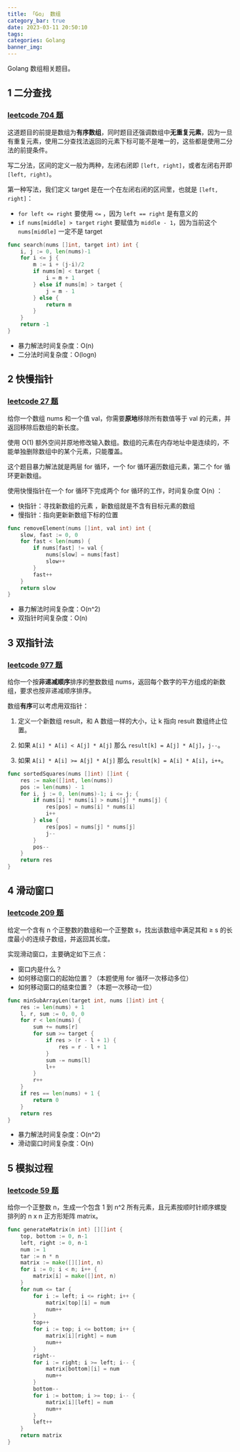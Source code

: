 ```yaml
---
title: 「Go」 数组
category_bar: true
date: 2023-03-11 20:50:10
tags:
categories: Golang
banner_img:
---
```


Golang 数组相关题目。

<!-- more -->

## 1 二分查找

### [leetcode 704 题](https://leetcode.cn/problems/binary-search/)

这道题目的前提是数组为**有序数组**，同时题目还强调数组中**无重复元素**，因为一旦有重复元素，使用二分查找法返回的元素下标可能不是唯一的，这些都是使用二分法的前提条件。

写二分法，区间的定义一般为两种，左闭右闭即 `[left, right]`，或者左闭右开即 `[left, right)`。

第一种写法，我们定义 target 是在一个在左闭右闭的区间里，也就是 `[left, right]`：

* `for left <= right` 要使用 `<=` ，因为 `left == right` 是有意义的
* `if nums[middle] > target` `right` 要赋值为 `middle - 1`，因为当前这个 `nums[middle]` 一定不是 target 

```go
func search(nums []int, target int) int {
    i, j := 0, len(nums)-1
    for i <= j {
        m := i + (j-i)/2
        if nums[m] < target {
            i = m + 1
        } else if nums[m] > target {
            j = m - 1
        } else {
            return m
        }
    }
    return -1
}
```

* 暴力解法时间复杂度：O(n)
* 二分法时间复杂度：O(logn)

## 2 快慢指针

### [leetcode 27 题](https://leetcode.cn/problems/remove-element/)

给你一个数组 nums 和一个值 val，你需要**原地**移除所有数值等于 val 的元素，并返回移除后数组的新长度。

使用 O(1) 额外空间并原地修改输入数组。数组的元素在内存地址中是连续的，不能单独删除数组中的某个元素，只能覆盖。

这个题目暴力解法就是两层 for 循环，一个 for 循环遍历数组元素，第二个 for 循环更新数组。

使用快慢指针在一个 for 循环下完成两个 for 循环的工作，时间复杂度 O(n) ：

* 快指针：寻找新数组的元素 ，新数组就是不含有目标元素的数组
* 慢指针：指向更新新数组下标的位置

```go
func removeElement(nums []int, val int) int {
    slow, fast := 0, 0 
    for fast < len(nums) {
        if nums[fast] != val {
            nums[slow] = nums[fast]
            slow++
        } 
        fast++
    }
    return slow
}
```

* 暴力解法时间复杂度：O(n^2)
* 双指针时间复杂度：O(n)

## 3 双指针法

### [leetcode 977 题](https://leetcode.cn/problems/squares-of-a-sorted-array/)

给你一个按**非递减顺序**排序的整数数组 nums，返回每个数字的平方组成的新数组，要求也按非递减顺序排序。

数组**有序**可以考虑用双指针：

1. 定义一个新数组 result，和 A 数组一样的大小，让 k 指向 result 数组终止位置。

2. 如果 `A[i] * A[i] < A[j] * A[j]` 那么 `result[k] = A[j] * A[j]`，`j--`。

3. 如果 `A[i] * A[i] >= A[j] * A[j]` 那么 `result[k] = A[i] * A[i]`，`i++`。

```go
func sortedSquares(nums []int) []int {
    res := make([]int, len(nums))
    pos := len(nums) - 1
    for i, j := 0, len(nums)-1; i <= j; {
        if nums[i] * nums[i] > nums[j] * nums[j] {
            res[pos] = nums[i] * nums[i]
            i++
        } else {
            res[pos] = nums[j] * nums[j]
            j--
        }
        pos--
    }
    return res
}
```

## 4 滑动窗口

### [leetcode 209 题](https://leetcode.cn/problems/minimum-size-subarray-sum/)

给定一个含有 n 个正整数的数组和一个正整数 s，找出该数组中满足其和 ≥ s 的长度最小的连续子数组，并返回其长度。

实现滑动窗口，主要确定如下三点：

* 窗口内是什么？
* 如何移动窗口的起始位置？（本题使用 for 循环一次移动多位）
* 如何移动窗口的结束位置？（本题一次移动一位）

```go
func minSubArrayLen(target int, nums []int) int {
    res := len(nums) + 1
    l, r, sum := 0, 0, 0
    for r < len(nums) {
        sum += nums[r]
        for sum >= target {
            if res > (r - l + 1) {
                res = r - l + 1
            }
            sum -= nums[l]
            l++
        } 
        r++
    }
    if res == len(nums) + 1 {
        return 0
    }
    return res
}
```

* 暴力解法时间复杂度：O(n^2)
* 滑动窗口时间复杂度：O(n)

## 5 模拟过程

### [leetcode 59 题](https://leetcode.cn/problems/spiral-matrix-ii/)

给你一个正整数 n，生成一个包含 1 到 n^2 所有元素，且元素按顺时针顺序螺旋排列的 n x n 正方形矩阵 matrix。

```go
func generateMatrix(n int) [][]int {
    top, bottom := 0, n-1
    left, right := 0, n-1
    num := 1
    tar := n * n
    matrix := make([][]int, n)
    for i := 0; i < n; i++ {
        matrix[i] = make([]int, n)
    }
    for num <= tar {
        for i := left; i <= right; i++ {
            matrix[top][i] = num
            num++
        }
        top++
        for i := top; i <= bottom; i++ {
            matrix[i][right] = num
            num++
        }
        right--
        for i := right; i >= left; i-- {
            matrix[bottom][i] = num
            num++
        }
        bottom--
        for i := bottom; i >= top; i-- {
            matrix[i][left] = num
            num++
        }
        left++
    }
    return matrix
}
```